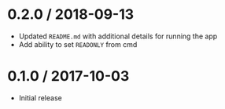 0.2.0 / 2018-09-13
==================
- Updated `README.md` with additional details for running the app
- Add ability to set `READONLY` from cmd

0.1.0 / 2017-10-03
==================
- Initial release
